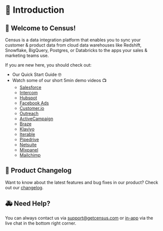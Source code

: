 # 🏡 Introduction

## 👋 Welcome to Census!

Census is a data integration platform that enables you to sync your customer & product data from cloud data warehouses like Redshift, Snowflake, BigQuery, Postgres, or Databricks to the apps your sales & marketing teams use.

If you are new here, you should check out:

* Our Quick Start Guide 🤓 
* Watch some of our short 5min demo videos 📺
  * [Salesforce](https://www.youtube.com/watch?v=K-qmPOweyUU)
  * [Intercom](https://www.youtube.com/watch?v=RCKO3w-qw9g)
  * [Hubspot](https://www.youtube.com/watch?v=pkbmg-TmTiY)
  * [Facebook Ads](https://www.youtube.com/watch?v=0_jr7dv-FWE)
  * [Customer.io](https://www.youtube.com/watch?v=sRYnagj_gIE)
  * [Outreach](https://www.loom.com/share/c55ef1006cfc4d5eb310c7151861c978)
  * [ActiveCampaign](https://youtu.be/lTc7u8rV7i4)
  * [Braze](https://www.youtube.com/watch?v=qwa2BEuxEBs)
  * [Klaviyo](https://youtu.be/U8q7E2SZJkI)
  * [Iterable](https://www.loom.com/share/27415b2fa0a3404cb2107f2ad2fcb98b)
  * [Pipedrive](https://youtu.be/s3pCULG8Zkg)
  * [Netsuite](https://www.youtube.com/watch?v=ITZzrwtCf7M)
  * [Mixpanel](https://www.youtube.com/watch?v=q-JxGTsORfE)
  * [Mailchimp](https://youtu.be/tu3hr3BV6Sg)

## 🎊 Product Changelog

Want to know about the latest features and bug fixes in our product? Check out our [changelog](https://whatsnew.getcensus.com/).

## 🚑 Need Help?

You can always contact us via support@getcensus.com or [in-app](https://app.getcensus.com) via the live chat in the bottom right corner.

